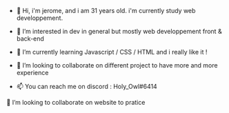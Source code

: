 - 👋 Hi, i'm jerome, and i am 31 years old. i'm currently study web developpement.



- 👀 I’m interested in dev in general but mostly web developpement front & back-end


- 🌱 I’m currently learning Javascript / CSS / HTML and i really like it !


- 💞️ I’m looking to collaborate on different project to have more and more experience


- 📫 You can reach me on discord : Holy_Owl#6414





💞️ I’m looking to collaborate on website to pratice

<!---
Fugushiva/Fugushiva is a ✨ special ✨ repository because its `README.md` (this file) appears on your GitHub profile.
You can click the Preview link to take a look at your changes.
--->
